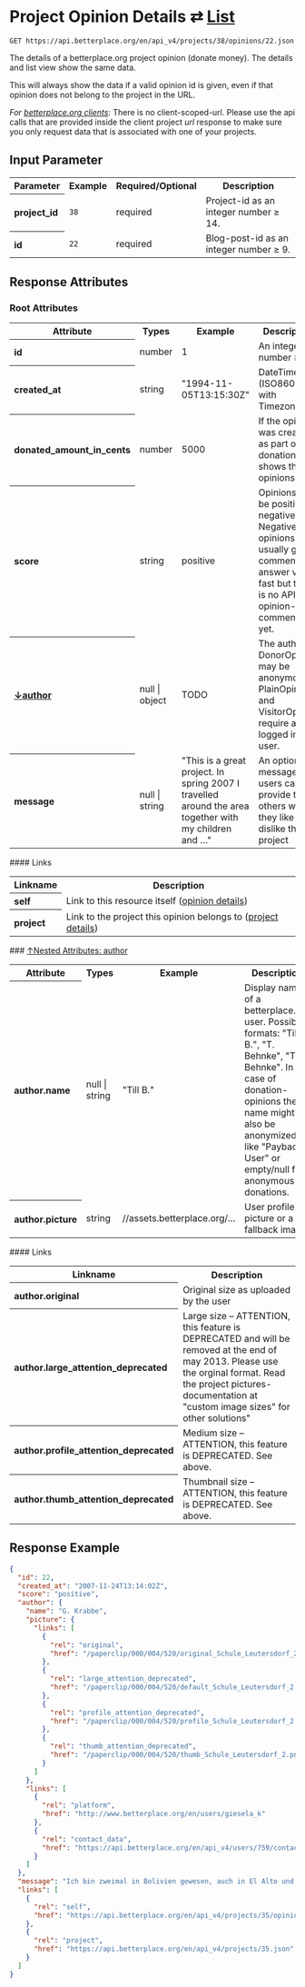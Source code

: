 
# Project Opinion Details ⇄ [List](opinions_list.md)

```nginx
GET https://api.betterplace.org/en/api_v4/projects/38/opinions/22.json
```

The details of a betterplace.org project opinion (donate money).
The details and list view show the same data.

This will always show the data if a valid opinion id is given, even if that opinion
does not belong to the project in the URL.

*For [betterplace.org clients](../README.md#client-api):*
There is no client-scoped-url.
Please use the api calls that are provided inside the client project _url_ response
to make sure you only request data that is associated with one of your projects.


## Input Parameter

<table>
  <tr>
    <th>Parameter</th>
    <th>Example</th>
    <th>Required/Optional</th>
    <th>Description</th>
  </tr>
  <tr>
    <th align="left">project_id</th>
    <td><code>38</code></td>
    <td>required</td>
    <td>Project-id as an integer number ≥ 14.</td>
  </tr>
  <tr>
    <th align="left">id</th>
    <td><code>22</code></td>
    <td>required</td>
    <td>Blog-post-id as an integer number ≥ 9.</td>
  </tr>
</table>

## Response Attributes

### Root Attributes

  <table>
    <tr>
      <th>Attribute</th>
      <th>Types</th>
      <th>Example</th>
      <th>Description</th>
    </tr>
    <tr>
      <th align="left">id</th>
      <td>number</td>
      <td>1</td>
      <td>An integer number ≥ 1</td>
    </tr>
    <tr>
      <th align="left">created_at</th>
      <td>string</td>
      <td>"1994-11-05T13:15:30Z"</td>
      <td>DateTime (ISO8601 with Timezone)</td>
    </tr>
    <tr>
      <th align="left">donated_amount_in_cents</th>
      <td>number</td>
      <td>5000</td>
      <td>If the opinion was created as part of a donation, this shows the opinions text</td>
    </tr>
    <tr>
      <th align="left">score</th>
      <td>string</td>
      <td>positive</td>
      <td>Opinions can be positive or negative. Negative opinions usually get
a comment as answer very fast but there is no API for opinion-comments yet.
</td>
    </tr>
    <tr>
        <th align="left" style="white-space: nowrap">
          <a name="author-ref" href="#author">
            ↓author
          </a>
        </th>
      <td>null &#124; object</td>
      <td>TODO</td>
      <td>The author. DonorOpinion may be anonymous,
PlainOpinions and VisitorOpinion require a logged in user.
</td>
    </tr>
    <tr>
      <th align="left">message</th>
      <td>null &#124; string</td>
      <td>"This is a great project. In spring 2007 I travelled around the area together with my children and …"</td>
      <td>An optional message users can provide to tell others
why they like or dislike this project
</td>
    </tr>
  </table>
#### Links
  <table>
    <tr>
      <th>Linkname</th>
      <th colspan="3">Description</th>
    </tr>
    <tr>
      <th align="left">self</th>
      <td colspan="3">Link to this resource itself
(<a href="opinion_details.md">opinion details</a>)
</td>
    </tr>
    <tr>
      <th align="left">project</th>
      <td colspan="3">Link to the project this opinion belongs to
(<a href="project_details.md">project details</a>)
</td>
    </tr>
  </table>
### <a name="author" href="#author-ref">↑Nested Attributes: author</a>

  <table>
    <tr>
      <th>Attribute</th>
      <th>Types</th>
      <th>Example</th>
      <th>Description</th>
    </tr>
    <tr>
      <th align="left">author.name</th>
      <td>null &#124; string</td>
      <td>"Till B."</td>
      <td>Display name of a betterplace.org user.
Possible formats: "Till B.", "T. Behnke", "Till Behnke".
In the case of donation-opinions the name might also be anonymized
like "Payback User" or empty/null for anonymous donations.
</td>
    </tr>
    <tr>
      <th align="left">author.picture</th>
      <td>string</td>
      <td>//assets.betterplace.org/…</td>
      <td>User profile picture or a fallback image</td>
    </tr>
  </table>
#### Links
  <table>
    <tr>
      <th>Linkname</th>
      <th colspan="3">Description</th>
    </tr>
    <tr>
      <th align="left">author.original</th>
      <td colspan="3">Original size as uploaded by the user</td>
    </tr>
    <tr>
      <th align="left">author.large_attention_deprecated</th>
      <td colspan="3">Large size – ATTENTION, this feature is DEPRECATED and will be removed at the end of may 2013. Please use the orginal format. Read the project pictures-documentation at "custom image sizes" for other solutions"</td>
    </tr>
    <tr>
      <th align="left">author.profile_attention_deprecated</th>
      <td colspan="3">Medium size – ATTENTION, this feature is DEPRECATED. See above.</td>
    </tr>
    <tr>
      <th align="left">author.thumb_attention_deprecated</th>
      <td colspan="3">Thumbnail size – ATTENTION, this feature is DEPRECATED. See above.</td>
    </tr>
  </table>
</table>

## Response Example

```json
{
  "id": 22,
  "created_at": "2007-11-24T13:14:02Z",
  "score": "positive",
  "author": {
    "name": "G. Krabbe",
    "picture": {
      "links": [
        {
          "rel": "original",
          "href": "/paperclip/000/004/520/original_Schule_Leutersdorf_2.JPG"
        },
        {
          "rel": "large_attention_deprecated",
          "href": "/paperclip/000/004/520/default_Schule_Leutersdorf_2.jpg"
        },
        {
          "rel": "profile_attention_deprecated",
          "href": "/paperclip/000/004/520/profile_Schule_Leutersdorf_2.jpg"
        },
        {
          "rel": "thumb_attention_deprecated",
          "href": "/paperclip/000/004/520/thumb_Schule_Leutersdorf_2.png"
        }
      ]
    },
    "links": [
      {
        "rel": "platform",
        "href": "http://www.betterplace.org/en/users/giesela_k"
      },
      {
        "rel": "contact_data",
        "href": "https://api.betterplace.org/en/api_v4/users/759/contact_data.json"
      }
    ]
  },
  "message": "Ich bin zweimal in Bolivien gewesen, auch in El Alto und im COMPA, und ich habe gesehen, wie schwer das (Über-)leben für viele Leute ist. Wie wichtig Bildung ist, sollte ich als ehemalige Lehrerin ja wissen.... Das hier vorgestellte Projekt erinnert mich an die Fahrbibliotheken in der ehemaligen DDR; und wenn hier benachteiligten Kindern und Jugendlichen in Gegenden ohne kulturelle Infrastruktur eine adäquate Form von Bildung ermöglicht werden soll, ist das nur zu unterstützen. Nach meinen Möglichkeiten werde ich das Projekt unterstützen.",
  "links": [
    {
      "rel": "self",
      "href": "https://api.betterplace.org/en/api_v4/projects/35/opinions/22.json"
    },
    {
      "rel": "project",
      "href": "https://api.betterplace.org/en/api_v4/projects/35.json"
    }
  ]
}
```

